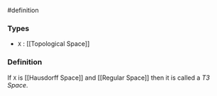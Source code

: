 #definition
### Types
- `X` : [[Topological Space]] 
### Definition
If `X` is [[Hausdorff Space]] and [[Regular Space]] then it is called a *T3 Space*.